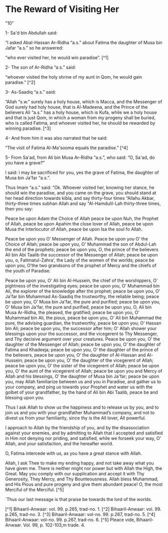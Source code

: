 The Reward of Visiting Her
==========================

"10"

1- Sa'd bin Abdullah said:

“I asked Abal-Hassan Ar-Ridha “a.s.” about Fatima the daughter of Musa
bin Jafar “a.s.” so he answered:

“who ever visited her, he would win paradise”. [^1]

2- The son of Ar-Ridha “a.s.” said:

“whoever visited the holy shrine of my aunt in Qom, he would gain
paradise.” [^2]

3- As-Saadiq “a.s.” said:

“Allah “s.w.” surely has a holy house, which is Macca, and the
Messenger of God surely had holy house, that is Al-Madeena, and the
Prince of the believers Ali “a.s.” has a holy house, which is Kufa,
while we a holy house and that is just Qom, in which a woman from my
progeny shall be buried, who is called Fatima, and whoever visited her,
he should be rewarded by winning paradise. [^3]

4- And from him it was also narrated that he said:

“The visit of Fatima Al-Ma'sooma equals the paradise.” [^4]

5- From Sa'ad, from Ali bin Musa Ar-Ridha “a.s.”, who said: “O, Sa'ad,
do you have a grave?”

I said: I may be sacrificed for you, yes the grave of Fatima, the
daughter of Musa bin Ja'far “a.s.”.

Thus Imam “a.s.” said: “Ok. Whoever visited her, knowing her stance, he
should win the paradise, and you came on the grave, you should stand at
her head direction towards kibla, and say thirty-four times “Allahu
Akbar, thirty-three times subhan Allah and say “Al-Hamdulil-Lah
thirty-three times, then you say:

Peace be upon Adam the Choice of Allah peace be upon Nuh, the Prophet
of Allah, peace be upon Apahim the close lover of Allah, peace be upon
Musa the Interlocutor of Allah, peace be upon Isa the soul fo Allah.

Peace be upon you O’ Messenger of Allah. Peace be upon you O’ the
Choice of Allah; peace be upon you, O’ Muhammad the son of Abdul-Lah the
end of the prophets; peace be upon you, O, the prince of the believers
Ali bin Abi Taalib the successor of the Messenger of Allah; peace be
upon you, o, Fatimatul-Zahra', the Lady of the women of the worlds;
peace be upon you, O’the two grandsons of the prophet of Mercy and the
chiefs of the youth of Paradise.

Peace be upon you, O’ Ali bin Al-Hussein, the chief of the worshippers,
O’ pightness of the investigating eyes; peace be upon you, O’ Muhammad
bin Ali, the explorer of the knowledge after the prophet; peace be upon
you, O’ Ja'far bin Muhammad As-Saadiq the trustworthy, the reliable
being; peace be upon you, O’ Musa bin Ja'far, the pure and purified;
peace be upon you, O’ Musa bin Ja'far, the pure and purified, peace be
upon you, O, Ali bin Musa Ar-Ridha, the pleased, the gratified; peace be
upon you, O’ Muhammad bin Ali, the pious, peace be upon you, O’ Ali bin
Muhammad the pure, the advising guardian, the trustworthy, peace be upon
you; O’ Hassan bin Ali; peace be upon you, the successor after him; O’
Allah shower your blessings upon your the successor, and the vicegerent
to Thy Messenger, and Thy decisive argument over your creatures. Peace
be upon you, O’ the daughter of the Messenger of Allah; peace be upon
you, O’ the daughter of Fatima and Khadeeja; peace be upon you, O’ the
daughter of the prince of the believers, peace be upon you, O’ the
daughter of Al-Hassan and Al-Hussein; peace be upon you, O’ the daughter
of the vicegerent of Allah; peace be upon you, O’ the sister of the
vicegerent of Allah; peace be upon you, O’ the aunt of the vicegerent of
Allah; peace be upon you and Mercy of Allah and his blessings, O’ the
daughter of Musa bin Ja'far; peace be upon you, may Allah familiarize
between us and you in Paradise, and gather us to your company, and ping
us towards your Prophet and water us with the golbet of your
grandfather, by the hand of Ali bin Abi Taalib, peace be and blessing
upon you.

Thus I ask Allah to show us the happiness and to release us by you, and
to join us and you with your grandfather Muhammad’s company, and not to
divest us from your familiarity, since thy is the All lover, All
powerful.

I approach to Allah by the friendship of you, and by the disassociation
against your enemies, and by admitting to Allah that I accepted and
satisfied in Him not denying nor priding, and satisfied, while we
forseek your way, O’ Allah, and your satisfaction, and the hereafter
world.

O, Fatima intercede with us, as you have a great stance with Allah.

Allah, I ask Thee to make my ending happy, and not take away what you
have given me. There is neither might nor power but with Allah the High,
the Great. May you comply with our supplication and accept it with Thy
Generosity, They Mercy, and Thy Bounteousness. Allah bless Muhammad, and
His Pious and pure progeny and give them abundant peace! O, the most
Merciful of the Merciful. [^5]

\`Thus our last message is that praise be towards the lord of the
worlds.

[^1] Bihaaril-Anwaar: vol. 99. p.265, trad-no. 1.
[^2] Bihaaril-Anwaar: vol. 99. p.265, trad-no. 3.
[^3] Bihaaril-Anwaar: vol-no. 99. p.267, trad-no. 5.
[^4] Bihaaril-Anwaar: vol-no. 99. p.267, trad-no. 6.
[^5] Pleace vide, Bihaaril-Anwaar. Vol. 99, p. 102-103,m trade. 4.


